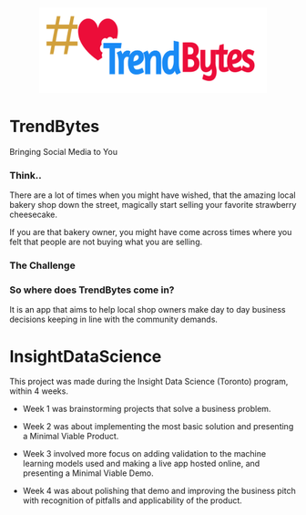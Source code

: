 
<p align="center">
<img src="https://github.com/prashansa/InsightDataScience/blob/master/TrendBytes/TrendBytes/static/trendbyteslogo.png" width="400" height="150">
</p>  








# TrendBytes
Bringing Social Media to You

### Think.. 
There are a lot of times when you might have wished, that the amazing local bakery shop down the street, magically start selling your favorite strawberry cheesecake. 

If you are that bakery owner, you might have come across times where you felt that people are not buying what you are selling. 

### The Challenge



### So where does TrendBytes come in? 



It is an app that aims to help local shop owners make day to day business decisions keeping in line with the community demands. 





# InsightDataScience

This project was made during the Insight Data Science (Toronto) program, within 4 weeks. 

* Week 1 was brainstorming projects that solve a business problem. 

* Week 2 was about implementing the most basic solution and presenting a Minimal Viable Product. 

* Week 3 involved more focus on adding validation to the machine learning models used and making a live app hosted online, and presenting a Minimal Viable Demo. 

* Week 4 was about polishing that demo and improving the business pitch with recognition of pitfalls and applicability of the product. 









